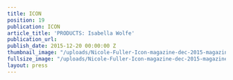 ```yaml
---
title: ICON
position: 19
publication: ICON
article_title: 'PRODUCTS: Isabella Wolfe'
publication_url: 
publish_date: 2015-12-20 00:00:00 Z
thumbnail_image: "/uploads/Nicole-Fuller-Icon-magazine-dec-2015-magazine-interior-designer-LEFT.jpg"
fullsize_image: "/uploads/Nicole-Fuller-Icon-magazine-dec-2015-magazine-interior-designer-LEFT.jpg"
layout: press
---
```


